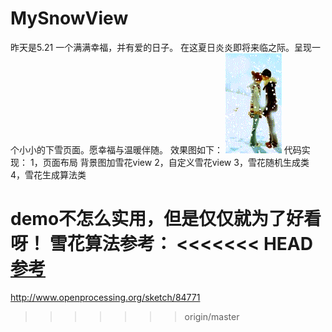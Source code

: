# MySnowView
昨天是5.21  一个满满幸福，并有爱的日子。
在这夏日炎炎即将来临之际。呈现一个小小的下雪页面。愿幸福与温暖伴随。
效果图如下：
![imager](https://github.com/daimaXZ/MySnowView/blob/master/snowView.gif)
代码实现：
 1，页面布局
    背景图加雪花view
 2，自定义雪花view
 3，雪花随机生成类
 4，雪花生成算法类
 
 demo不怎么实用，但是仅仅就为了好看呀！
 雪花算法参考：
<<<<<<< HEAD
 [参考](http://www.openprocessing.org/sketch/84771)
=======
  http://www.openprocessing.org/sketch/84771
>>>>>>> origin/master
